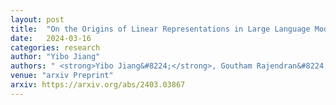 ```yaml
---
layout: post
title:  "On the Origins of Linear Representations in Large Language Models"
date:   2024-03-16
categories: research
author: "Yibo Jiang"
authors: " <strong>Yibo Jiang&#8224;</strong>, Goutham Rajendran&#8224;, Pradeep Ravikumar, Bryon Aragam, Victor Veitch"
venue: "arxiv Preprint"
arxiv: https://arxiv.org/abs/2403.03867
---
```

